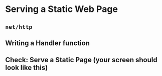 # Serving a Static Web Page

## `net/http`
## Writing a Handler function
## Check: Serve a Static Page (your screen should look like this)
